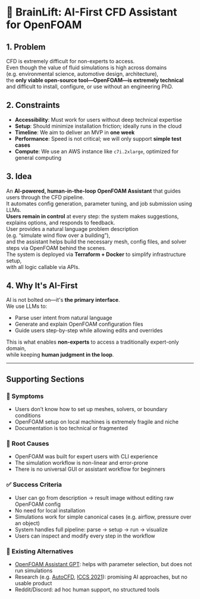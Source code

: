 # 🧠 BrainLift: AI-First CFD Assistant for OpenFOAM

## 1. Problem

CFD is extremely difficult for non-experts to access.  
Even though the value of fluid simulations is high across domains  
(e.g. environmental science, automotive design, architecture),  
the **only viable open-source tool—OpenFOAM—is extremely technical**  
and difficult to install, configure, or use without an engineering PhD.

## 2. Constraints

- **Accessibility**: Must work for users without deep technical expertise  
- **Setup**: Should minimize installation friction; ideally runs in the cloud  
- **Timeline**: We aim to deliver an MVP in **one week**  
- **Performance**: Speed is not critical; we will only support **simple test cases**  
- **Compute**: We use an AWS instance like `c7i.2xlarge`, optimized for general computing

## 3. Idea

An **AI-powered, human-in-the-loop OpenFOAM Assistant** that guides users through the CFD pipeline.  
It automates config generation, parameter tuning, and job submission using LLMs.  
**Users remain in control** at every step: the system makes suggestions, explains options, and responds to feedback.  
User provides a natural language problem description  
(e.g. “simulate wind flow over a building”),  
and the assistant helps build the necessary mesh, config files, and solver steps via OpenFOAM behind the scenes.  
The system is deployed via **Terraform + Docker** to simplify infrastructure setup,  
with all logic callable via APIs.

## 4. Why It's AI-First

AI is not bolted on—it's **the primary interface**.  
We use LLMs to:  
- Parse user intent from natural language  
- Generate and explain OpenFOAM configuration files  
- Guide users step-by-step while allowing edits and overrides  

This is what enables **non-experts** to access a traditionally expert-only domain,  
while keeping **human judgment in the loop**.

---

## Supporting Sections

### 🩻 Symptoms

- Users don’t know how to set up meshes, solvers, or boundary conditions  
- OpenFOAM setup on local machines is extremely fragile and niche  
- Documentation is too technical or fragmented

### 🧬 Root Causes

- OpenFOAM was built for expert users with CLI experience  
- The simulation workflow is non-linear and error-prone  
- There is no universal GUI or assistant workflow for beginners

### ✅ Success Criteria

- User can go from description → result image without editing raw OpenFOAM config  
- No need for local installation  
- Simulations work for simple canonical cases (e.g. airflow, pressure over an object)  
- System handles full pipeline: parse → setup → run → visualize  
- Users can inspect and modify every step in the workflow

### 🧠 Existing Alternatives

- [OpenFOAM Assistant GPT](https://chatgpt.com/g/g-1eg3gAcQV-openfoam-assistant): helps with parameter selection, but does not run simulations  
- Research (e.g. [AutoCFD](https://arxiv.org/pdf/2504.19338), [ICCS 2021](https://www.iccs-meeting.org/archive/iccs2021/papers/127430361.pdf)): promising AI approaches, but no usable product  
- Reddit/Discord: ad hoc human support, no structured tools

